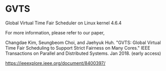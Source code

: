 # GVTS
Global Virtual Time Fair Scheduler on Linux kernel 4.6.4

For more information, please refer to our paper,

Changdae Kim, Seungbeom Choi, and Jaehyuk Huh. "GVTS: Global Virtual Time Fair Scheduling to Support Strict Fairness on Many Cores."  IEEE Transactions on Parallel and Distributed Systems. Jan 2018. (early access)

https://ieeexplore.ieee.org/document/8400397/
